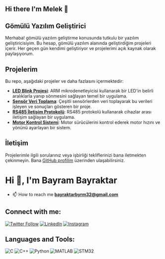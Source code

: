 ## Hi there I'm Melek  👋

## Gömülü Yazılım Geliştirici

Merhaba! gömülü yazılım geliştirme konusunda tutkulu bir yazılım geliştiricisiyim. Bu hesap, gömülü yazılım alanında geliştirdiğim projeleri içerir. Her geçen gün kendimi geliştiriyor ve projelerimi açık kaynak olarak paylaşıyorum.

## Projelerim

Bu repo, aşağıdaki projeler ve daha fazlasını içermektedir:

- **[LED Blink Projesi](link_to_project_repo)**: ARM mikrodenetleyicisi kullanarak bir LED'in belirli aralıklarla yanıp sönmesini sağlayan temel bir uygulama.
- **[Sensör Veri Toplama](link_to_project_repo)**: Çeşitli sensörlerden veri toplayarak bu verileri işleyen ve sonuçları gösteren bir proje.
- **[RS485 İletişim Protokolü](link_to_project_repo)**: RS485 protokolü kullanarak cihazlar arası iletişim sağlayan bir uygulama.
- **[Motor Kontrol Sistemi](link_to_project_repo)**: Motor sürücülerini kontrol ederek motor hızını ve yönünü ayarlayan bir sistem.


## İletişim

Projelerimle ilgili sorularınız veya işbirliği tekliflerinizi bana iletmekten çekinmeyin. Bana [GitHub profilim](https://github.com/MelekKarakaya) üzerinden ulaşabilirsiniz.


# Hi 👋, I'm Bayram Bayraktar


- 📫 How to reach me **bayraktarbyrm32@gmail.com**

## Connect with me:

[![Twitter Follow](https://img.shields.io/twitter/follow/sankimelekgibi?style=social)](https://twitter.com/sankimelekgibi)
[![LinkedIn](https://img.shields.io/badge/-LinkedIn-0077B5?style=flat&logo=linkedin&logoColor=white)](https://www.linkedin.com/in/melek-karakaya-39417123a)
[![Instagram](https://img.shields.io/badge/-Instagram-E4405F?style=flat&logo=instagram&logoColor=white)](https://www.instagram.com/melek_karakya/)

## Languages and Tools:

![C](https://img.shields.io/badge/-C-00599C?style=flat&logo=c&logoColor=white)
![C++](https://img.shields.io/badge/-C++-00599C?style=flat&logo=c%2B%2B&logoColor=white)
![Python](https://img.shields.io/badge/-Python-3776AB?style=flat&logo=python&logoColor=white)
![MATLAB](https://img.shields.io/badge/-MATLAB-0076A8?style=flat&logo=mathworks&logoColor=white)
![STM32](https://img.shields.io/badge/-STM32-03234B?style=flat&logo=stmicroelectronics&logoColor=white)


<!--
**MelekKarakaya/MelekKarakaya** is a ✨ _special_ ✨ repository because its `README.md` (this file) appears on your GitHub profile.

Here are some ideas to get you started:

- 🔭 I’m currently working on ...
- 🌱 I’m currently learning ...
- 👯 I’m looking to collaborate on ...
- 🤔 I’m looking for help with ...
- 💬 Ask me about ...
- 📫 How to reach me: ...
- 😄 Pronouns: ...
- ⚡ Fun fact: ...
-->
